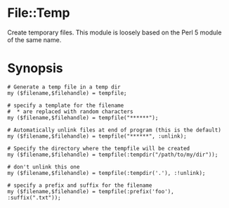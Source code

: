 File::Temp
==========

Create temporary files.
This module is loosely based on the Perl 5 module of the same name.

Synopsis
========

    # Generate a temp file in a temp dir
    my ($filename,$filehandle) = tempfile;

    # specify a template for the filename
    #  * are replaced with random characters
    my ($filename,$filehandle) = tempfile("******");

    # Automatically unlink files at end of program (this is the default)
    my ($filename,$filehandle) = tempfile("******", :unlink);

    # Specify the directory where the tempfile will be created
    my ($filename,$filehandle) = tempfile(:tempdir("/path/to/my/dir"));

    # don't unlink this one
    my ($filename,$filehandle) = tempfile(:tempdir('.'), :!unlink);

    # specify a prefix and suffix for the filename
    my ($filename,$filehandle) = tempfile(:prefix('foo'), :suffix(".txt"));







